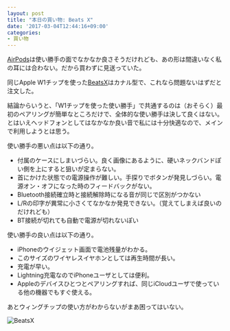 ```yaml
---
layout: post
title: "本日の買い物: Beats X"
date: '2017-03-04T12:44:16+09:00'
categories:
- 買い物
---
```


[AirPods](http://www.apple.com/jp/airpods/)は使い勝手の面でなかなか良さそうだけれども、あの形は間違いなく私の耳には合わない。だから買わずに見送っていた。

同じApple W1チップを使った[BeatsX](https://www.beatsbydre.com/jp/earphones/beats-x)はカナル型で、これなら問題ないはずだと注文した。

結論からいうと、「W1チップを使った使い勝手」で共通するのは（おそらく）最初のペアリングが簡単なところだけで、全体的な使い勝手は決して良くはない。とはいえヘッドフォンとしてはなかなか良い音で私には十分快適なので、メインで利用しようとは思う。

使い勝手の悪い点は以下の通り。

* 付属のケースにしまいづらい。良く画像にあるように、硬いネックバンドぽい側を上にすると狙いが定まらない。
* 首にかけた状態での電源操作が難しい。手探りでボタンが発見しづらい。電源オン・オフになった時のフィードバックがない。
* Bluetooth接続確立時と接続解除時になる音が同じで区別がつかない
* L/Rの印字が異常に小さくてなかなか発見できない。（覚えてしまえば良いのだけれども）
* BT接続が切れても自動で電源が切れないぽい

使い勝手の良い点は以下の通り。

* iPhoneのウイジェット画面で電池残量がわかる。
* このサイズのワイヤレスイヤホンとしては再生時間が長い。
* 充電が早い。
* Lightning充電なのでiPhoneユーザとしては便利。
* Appleのデバイスひとつとペアリングすれば、同じiCloudユーザで使っている他の機器でもすぐ使える。

あとウィングチップの使い方がわからないがまあ困ってはいない。

![BeatsX](/movabletype/images/beatsx.jpg)
